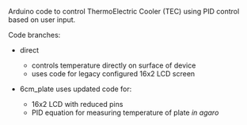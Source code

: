 Arduino code to control ThermoElectric Cooler (TEC) using PID control based on user input.

Code branches:
* direct
  * controls temperature directly on surface of device
  * uses code for legacy configured 16x2 LCD screen

* 6cm_plate uses updated code for:
    * 16x2 LCD with reduced pins
    * PID equation for measuring temperature of plate _in agaro_
